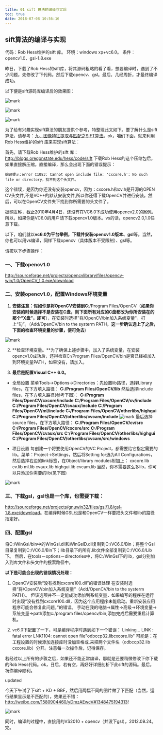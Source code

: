 ```yaml
---
title: 01 sift 算法的编译与实现
toc: true
date: 2018-07-08 10:56:16
---
```

## sift算法的编译与实现

代码：Rob Hess维护的sift 库。
环境：windows xp+vc6.0。
条件：opencv1.0、gsl-1.8.exe

昨日，下载了Rob Hess的sift库，将其源码粗略的看了看，想要编译时，遇到了不少问题，先修改了下代码，然后下载opencv、gsl。最后，几经周折，才最终编译成功。

以下便是sift源码库编译后的效果图：

![mark](http://images.iterate.site/blog/image/180708/Fc2Ak23lDD.jpg?imageslim)

![mark](http://images.iterate.site/blog/image/180708/lb92ikGff6.jpg?imageslim)

![mark](http://images.iterate.site/blog/image/180708/1gLhgbkigi.jpg?imageslim)

为了给有兴趣实现sift算法的朋友提供个参考，特整理此文如下。要了解什么是sift算法，请参考：[九、图像特征提取与匹配之SIFT算法](http://blog.csdn.net/v_JULY_v/article/details/6186942)。ok，咱们下面，就来利用Rob Hess维护的sift 库来实现sift算法：

首先，请下载Rob Hess维护的sift 库：
<http://blogs.oregonstate.edu/hess/code/sift>
下载Rob Hess的这个压缩包后，如果直接解压缩，直接编译，那么会出现下面的错误提示：

	编译提示:error C1083: Cannot open include file: 'cxcore.h': No such file or directory，找不到这个头文件。

这个错误，是因为你还没有安装opencv，因为：cxcore.h和cv.h是开源的OPEN CV头文件,不是VC++的默认安装文件,所以你还得下载OpenCV并进行安装。然后，可以在OpenCV文件夹下找到你所需要的头文件了。

据网友称，截止2010年4月4日，还没有在VC6.0下成功使用opencv2.0的案例。所以，如果你是VC6.0的用户请下载opencv1.0版本。vs的话，opencv2.0,1.0任意下载。

以下，咱们就以**vc6.0为平台举例，下载并安装opencv1.0版本、gsl**等。当然，你也可以用vs编译，同样下载opencv（具体版本不受限制）、gsl等。

请按以下步骤操作：

### 一、下载opencv1.0

<http://sourceforge.net/projects/opencvlibrary/files/opencv-win/1.0/OpenCV_1.0.exe/download>

### 二、安装opencv1.0，配置Windows环境变量

1. **安装注意：**假如你是将OpenCV安装到**C**:/Program Files/OpenCV（**如果你安装的时候选择不是安装在C盘，则下面所有对应的C盘都改为你所安装在的那个“X盘”，即可**），在安装时选择"将/OpenCV/bin加入系统变量"，打上“勾”。（Add/OpenCV/bin to the systerm PATH。**这一步确认选上了之后，下面的检查环境变量的步骤，便可免去**）

![mark](http://images.iterate.site/blog/image/180708/9CF0ILK23C.png?imageslim)

2. **检查环境变量。**为了确保上述步骤中，加入了系统变量，在安装opencv1.0成功后，还得检查C:/Program Files/OpenCV/bin是否已经被加入到环境变量PATH，如果没有，请加入。

3. **最后是配置Visual C++ 6.0。**

* 全局设置
菜单Tools->Options->Directories：先设置lib路径，选择Library files，在下方填入路径：
**C:/Program Files/OpenCV/lib**
然后选择include files，在下方填入路径(参考下图)：
**C:/Program Files/OpenCV/cxcore/include**
**C:/Program Files/OpenCV/cv/include**
**C:/Program Files/OpenCV/cvaux/include**
**C:/Program Files/OpenCV/ml/include**
**C:/Program Files/OpenCV/otherlibs/highgui**
**C:/Program Files/OpenCV/otherlibs/cvcam/include**
![mark](http://images.iterate.site/blog/image/180708/ffi65BEgd8.png?imageslim)
最后选择source files，在下方填入路径：
**C:/Program Files/OpenCV/cv/src**
**C:/Program Files/OpenCV/cxcore/src**
**C:/Program Files/OpenCV/cvaux/src**
**C:/Program Files/OpenCV/otherlibs/highgui**
**C:/Program Files/OpenCV/otherlibs/cvcam/src/windows**

* 项目设置
每创建一个将要使用OpenCV的VC Project，都需要给它指定需要的lib。菜单：Project->Settings，然后将Setting for选为All Configurations，然后选择右边的link标签，在Object/library modules附加上：
cxcore.lib cv.lib ml.lib cvaux.lib highgui.lib cvcam.lib
当然，你不需要这么多lib，你可以只添加你需要的lib(见下图)

![mark](http://images.iterate.site/blog/image/180708/DDF7La3DCa.png?imageslim)

### 三、下载gsl，gsl也是一个库，也需要下载：
<http://sourceforge.net/projects/gnuwin32/files/gsl/1.8/gsl-1.8.exe/download>。在编译时候GSL也是和OpenCV一样要把头文件和lib的路径指定好。

### 四、配置gsl

将C:/WinGsl/bin中的WinGsl.dll和WinGslD.dll复制到C:/VC6.0/Bin；将整个Gsl目录复制到C:/VC6.0/Bin下；lib目录下的所有.lib文件全部复制到C:/VC6.0/Lib下。
然后，在tools－options－directories中，将C:/WinGsl下的lib，gsl分别加入到库文件和头文件的搜索路径中。

**以下是可能会出现的错误情况处理：**

1. OpenCV安装后“没有找到cxcore100.dll”的错误处理
在安装时选择“将/OpenCV/bin加入系统变量”（Add/OpenCV/bin to the systerm PATH）。 但该选项并不一定能成功添加到系统变量，如果编写的程序在运行时出现“没有找到cxcore100.dll，因为这个应用程序未能启动。重新安装应用程序可能会修复此问题。”的错误。
手动在我的电脑->属性->高级->环境变量->系统变量->path添加c:/program files/opencv/bin;添加完成后需要重启计算机。

2. vc6.0下配置了一下，可是编译程序时遇到如下一个错误：
Linking... LINK : fatal error LNK1104: cannot open file"odbccp32.libcxcore.lib"
可能是：在工程设置的时候添加连接库时没加空格或.来把两个文件名（odbccp32.lib cxcore.lib）分开。注意每一次操作后，记得保存。

若经过以上所有的步骤之后，如果还不能正常编译，那就是还要稍微修改下你下载的Rob Hess代码。ok，日后，若有空，再好好详细剖析下此sift的源码。最后，祝你编译顺利。

updated

今天下午试了下sift + KD + BBF，然后用两幅不同的图片做了下匹配（当然，运行结果显示是不匹配的），效果还不错：<http://weibo.com/1580904460/yDmzAEwcV#1348475194313>!

![mark](http://images.iterate.site/blog/image/180708/LagCe566d1.jpg?imageslim)

同时，编译的过程中，直接用的VS2010 + opencv（并没下gsl）。2012.09.24。完。
